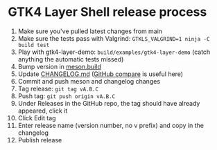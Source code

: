 # GTK4 Layer Shell release process
1. Make sure you've pulled latest changes from main
1. Make sure the tests pass with Valgrind: `GTKLS_VALGRIND=1 ninja -C build test`
1. Play with gtk4-layer-demo: `build/examples/gtk4-layer-demo` (catch anything the automatic tests missed)
1. Bump version in [meson.build](meson.build)
1. Update [CHANGELOG.md](CHANGELOG.md) ([GitHub compare](https://github.com/wmww/gtk4-layer-shell/compare/) is useful here)
1. Commit and push meson and changelog changes
1. Tag release: `git tag vA.B.C`
1. Push tag: `git push origin vA.B.C`
1. Under Releases in the GitHub repo, the tag should have already appeared, click it
1. Click Edit tag
1. Enter release name (version number, no v prefix) and copy in the changelog
1. Publish release
